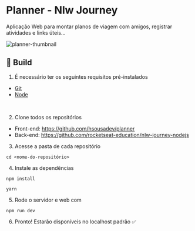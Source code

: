# Planner - Nlw Journey
Aplicação Web para montar planos de viagem com amigos, registrar atividades e links úteis...

![planner-thumbnail](https://github.com/user-attachments/assets/0e68434a-54e3-4a60-abb5-5ca48fb6acdf)

## 🚀 Build

1. É necessário ter os seguintes requisitos pré-instalados
- [Git](https://git-scm.com/)
- [Node](https://nodejs.org/en/)

<br />

2. Clone todos os repositórios

- Front-end: https://github.com/hsousadev/planner
- Back-end: https://github.com/rocketseat-education/nlw-journey-nodejs

3. Acesse a pasta de cada repositório
```
cd <nome-do-repositório> 
```

4. Instale as dependências
```
npm install
```
```
yarn
```

5. Rode o servidor e web com
```
npm run dev
```

6. Pronto! Estarão disponíveis no localhost padrão ✅

